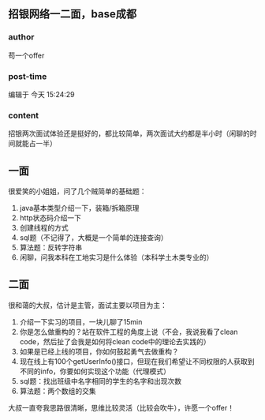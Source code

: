 ## 招银网络一二面，base成都
### author 
苟一个offer
### post-time 

编辑于  今天 15:24:29
### content 
<div class="post-topic-des nc-post-content">
 <p>
  招银两次面试体验还是挺好的，都比较简单，两次面试大约都是半小时（闲聊的时间就能占一半）
 </p>
 <h2>
  一面
 </h2>
 <p>
  很爱笑的小姐姐，问了几个贼简单的基础题：
 </p>
 <ol>
  <li>
   java基本类型介绍一下，装箱/拆箱原理
  </li>
  <li>
   http状态码介绍一下
  </li>
  <li>
   创建线程的方式
  </li>
  <li>
   sql题（不记得了，大概是一个简单的连接查询）
  </li>
  <li>
   算法题：反转字符串
  </li>
  <li>
   闲聊，问我本科在工地实习是什么体验（本科学土木类专业的）
  </li>
 </ol>
 <h2>
  二面
 </h2>
 <p>
  很和蔼的大叔，估计是主管，面试主要以项目为主：
 </p>
 <ol>
  <li>
   介绍一下实习的项目，一块儿聊了15min
  </li>
  <li>
   你是怎么做重构的？站在软件工程的角度上说（不会，我说我看了clean code，然后扯了会我是如何将clean code中的理论去实践的）
  </li>
  <li>
   如果是已经上线的项目，你如何鼓起勇气去做重构？
  </li>
  <li>
   现在线上有100个getUserInfo()接口，但现在我们希望让不同权限的人获取到不同的info，你要如何实现这个功能（代理模式）
  </li>
  <li>
   sql题：找出班级中名字相同的学生的名字和出现次数
  </li>
  <li>
   算法题：两个数组的交集
  </li>
 </ol>
 <p>
  大叔一直夸我思路很清晰，思维比较灵活（比较会吹牛），许愿一个offer！
 </p>
</div>
